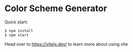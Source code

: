 # Color Scheme Generator

Quick start:

```
$ npm install
$ npm start
````

Head over to https://vitejs.dev/ to learn more about using vite
